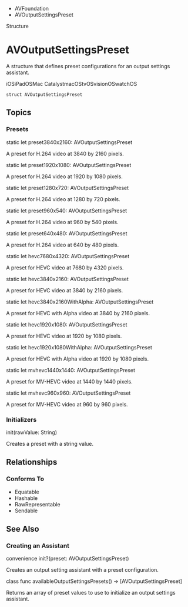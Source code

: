 

- AVFoundation
-  AVOutputSettingsPreset 

Structure

# AVOutputSettingsPreset

A structure that defines preset configurations for an output settings assistant.

iOSiPadOSMac CatalystmacOStvOSvisionOSwatchOS

``` source
struct AVOutputSettingsPreset
```

## Topics

### Presets

static let preset3840x2160: AVOutputSettingsPreset

A preset for H.264 video at 3840 by 2160 pixels.

static let preset1920x1080: AVOutputSettingsPreset

A preset for H.264 video at 1920 by 1080 pixels.

static let preset1280x720: AVOutputSettingsPreset

A preset for H.264 video at 1280 by 720 pixels.

static let preset960x540: AVOutputSettingsPreset

A preset for H.264 video at 960 by 540 pixels.

static let preset640x480: AVOutputSettingsPreset

A preset for H.264 video at 640 by 480 pixels.

static let hevc7680x4320: AVOutputSettingsPreset

A preset for HEVC video at 7680 by 4320 pixels.

static let hevc3840x2160: AVOutputSettingsPreset

A preset for HEVC video at 3840 by 2160 pixels.

static let hevc3840x2160WithAlpha: AVOutputSettingsPreset

A preset for HEVC with Alpha video at 3840 by 2160 pixels.

static let hevc1920x1080: AVOutputSettingsPreset

A preset for HEVC video at 1920 by 1080 pixels.

static let hevc1920x1080WithAlpha: AVOutputSettingsPreset

A preset for HEVC with Alpha video at 1920 by 1080 pixels.

static let mvhevc1440x1440: AVOutputSettingsPreset

A preset for MV-HEVC video at 1440 by 1440 pixels.

static let mvhevc960x960: AVOutputSettingsPreset

A preset for MV-HEVC video at 960 by 960 pixels.

### Initializers

init(rawValue: String)

Creates a preset with a string value.

## Relationships

### Conforms To

- Equatable
- Hashable
- RawRepresentable
- Sendable

## See Also

### Creating an Assistant

convenience init?(preset: AVOutputSettingsPreset)

Creates an output setting assistant with a preset configuration.

class func availableOutputSettingsPresets() -> [AVOutputSettingsPreset]

Returns an array of preset values to use to initialize an output settings assistant.

